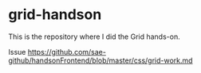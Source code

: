 # grid-handson

This is the repository where I did the Grid hands-on.

Issue
https://github.com/sae-github/handsonFrontend/blob/master/css/grid-work.md
